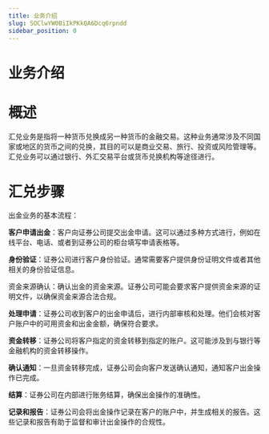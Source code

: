 ```yaml
---
title: 业务介绍
slug: SOClwYW0BiIkPKkQA6Dcq6rpndd
sidebar_position: 0
---
```



# 业务介绍

# 概述

汇兑业务是指将一种货币兑换成另一种货币的金融交易。这种业务通常涉及不同国家或地区的货币之间的兑换，其目的可以是商业交易、旅行、投资或风险管理等。汇兑业务可以通过银行、外汇交易平台或货币兑换机构等途径进行。

# 汇兑步骤

出金业务的基本流程：

<b>客户申请出金</b>：客户向证券公司提交出金申请。这可以通过多种方式进行，例如在线平台、电话、或者到证券公司的柜台填写申请表格等。

<b>身份验证</b>：证券公司进行客户身份验证。通常需要客户提供身份证明文件或者其他相关的身份验证信息。

资金来源确认：确认出金的资金来源。证券公司可能会要求客户提供资金来源的证明文件，以确保资金来源合法合规。

<b>处理申请</b>：证券公司收到客户的出金申请后，进行内部审核和处理。他们会核对客户账户中的可用资金和出金金额，确保符合要求。

<b>资金转移</b>：证券公司将客户指定的资金转移到指定的账户。这可能涉及到与银行等金融机构的资金转移操作。

<b>确认通知</b>：一旦资金转移完成，证券公司会向客户发送确认通知，通知客户出金操作已完成。

<b>结算</b>：证券公司在内部进行账务结算，确保出金操作的准确性。

<b>记录和报告</b>：证券公司会将出金操作记录在客户的账户中，并生成相关的报告。这些记录和报告有助于监督和审计出金操作的合规性。

